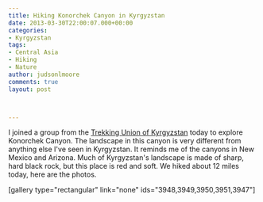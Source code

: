 ```yaml
---
title: Hiking Konorchek Canyon in Kyrgyzstan
date: 2013-03-30T22:00:07.000+00:00
categories:
- Kyrgyzstan
tags:
- Central Asia
- Hiking
- Nature
author: judsonlmoore
comments: true
layout: post



---
```

I joined a group from the [Trekking Union of Kyrgyzstan](https://www.facebook.com/TUKKyrgyzstan/) today to explore Konorchek Canyon. The landscape in this canyon is very different from anything else I've seen in Kyrgyzstan. It reminds me of the canyons in New Mexico and Arizona. Much of Kyrgyzstan's landscape is made of sharp, hard black rock, but this place is red and soft. We hiked about 12 miles today, here are the photos.

[gallery type="rectangular" link="none" ids="3948,3949,3950,3951,3947"]